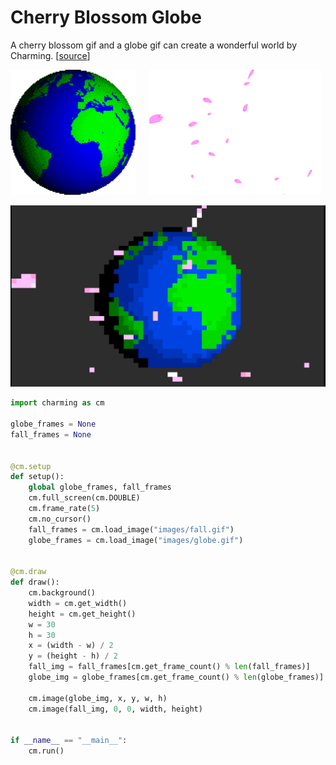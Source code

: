 # Cherry Blossom Globe

A cherry blossom gif and a globe gif can create a wonderful world by Charming. [[source](../../examples/globe.py)]

<img src="https://raw.githubusercontent.com/charming-art/public-files/master/example_globe_globe.gif" height="200px"/> &emsp; <img src="https://raw.githubusercontent.com/charming-art/public-files/master/example_globe_fall.gif" height="200px" />

![preview.md](https://raw.githubusercontent.com/charming-art/public-files/master/example_globe.gif)

```py
import charming as cm

globe_frames = None
fall_frames = None


@cm.setup
def setup():
    global globe_frames, fall_frames
    cm.full_screen(cm.DOUBLE)
    cm.frame_rate(5)
    cm.no_cursor()
    fall_frames = cm.load_image("images/fall.gif")
    globe_frames = cm.load_image("images/globe.gif")


@cm.draw
def draw():
    cm.background()
    width = cm.get_width()
    height = cm.get_height()
    w = 30
    h = 30
    x = (width - w) / 2
    y = (height - h) / 2
    fall_img = fall_frames[cm.get_frame_count() % len(fall_frames)]
    globe_img = globe_frames[cm.get_frame_count() % len(globe_frames)]

    cm.image(globe_img, x, y, w, h)
    cm.image(fall_img, 0, 0, width, height)


if __name__ == "__main__":
    cm.run()

```

